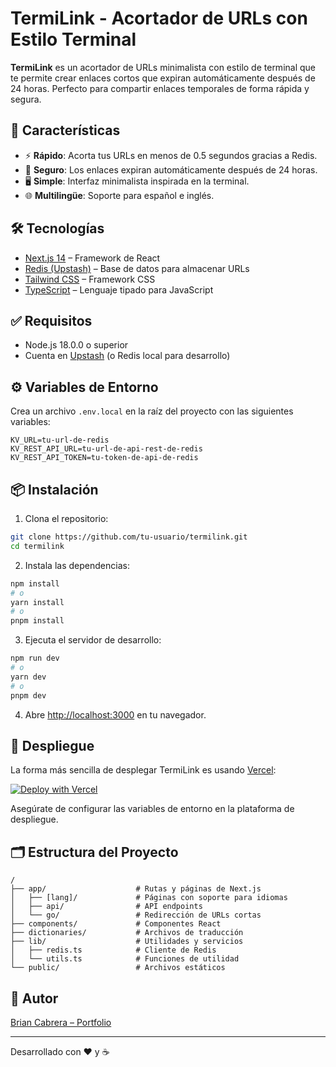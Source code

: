 # TermiLink - Acortador de URLs con Estilo Terminal

**TermiLink** es un acortador de URLs minimalista con estilo de terminal que te permite crear enlaces cortos que expiran automáticamente después de 24 horas. Perfecto para compartir enlaces temporales de forma rápida y segura.

## 🚀 Características

- ⚡️ **Rápido**: Acorta tus URLs en menos de 0.5 segundos gracias a Redis.
- 🔐 **Seguro**: Los enlaces expiran automáticamente después de 24 horas.
- 🖥 **Simple**: Interfaz minimalista inspirada en la terminal.
- 🌐 **Multilingüe**: Soporte para español e inglés.

## 🛠 Tecnologías

- [Next.js 14](https://nextjs.org/) – Framework de React
- [Redis (Upstash)](https://upstash.com/) – Base de datos para almacenar URLs
- [Tailwind CSS](https://tailwindcss.com/) – Framework CSS
- [TypeScript](https://www.typescriptlang.org/) – Lenguaje tipado para JavaScript

## ✅ Requisitos

- Node.js 18.0.0 o superior
- Cuenta en [Upstash](https://upstash.com/) (o Redis local para desarrollo)

## ⚙️ Variables de Entorno

Crea un archivo `.env.local` en la raíz del proyecto con las siguientes variables:

```env
KV_URL=tu-url-de-redis
KV_REST_API_URL=tu-url-de-api-rest-de-redis
KV_REST_API_TOKEN=tu-token-de-api-de-redis
````

## 📦 Instalación

1. Clona el repositorio:

```bash
git clone https://github.com/tu-usuario/termilink.git
cd termilink
```

2. Instala las dependencias:

```bash
npm install
# o
yarn install
# o
pnpm install
```

3. Ejecuta el servidor de desarrollo:

```bash
npm run dev
# o
yarn dev
# o
pnpm dev
```

4. Abre [http://localhost:3000](http://localhost:3000) en tu navegador.

## 🚀 Despliegue

La forma más sencilla de desplegar TermiLink es usando [Vercel](https://vercel.com):

[![Deploy with Vercel](https://vercel.com/button)](https://vercel.com/new/clone?repository-url=https%3A%2F%2Fgithub.com%2Ftu-usuario%2Ftermilink)

Asegúrate de configurar las variables de entorno en la plataforma de despliegue.

## 🗂 Estructura del Proyecto

```
/
├── app/                    # Rutas y páginas de Next.js
│   ├── [lang]/             # Páginas con soporte para idiomas
│   ├── api/                # API endpoints
│   └── go/                 # Redirección de URLs cortas
├── components/             # Componentes React
├── dictionaries/           # Archivos de traducción
├── lib/                    # Utilidades y servicios
│   ├── redis.ts            # Cliente de Redis
│   └── utils.ts            # Funciones de utilidad
└── public/                 # Archivos estáticos
```

## 👤 Autor

[Brian Cabrera – Portfolio](https://briancabrera.com)

---

Desarrollado con ❤️ y ☕

